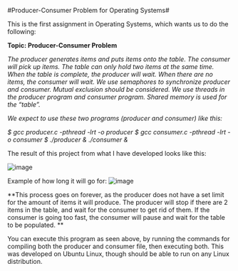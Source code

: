 #Producer-Consumer Problem for Operating Systems#

This is the first assignment in Operating Systems, which wants us to do the following:

**Topic: Producer-Consumer Problem**

*The producer generates items and puts items onto the table. The consumer will pick up items. The table can only hold two items at the same time. When the table is complete, the producer will wait. When there are no items, the consumer will wait. We use semaphores to synchronize producer and consumer.  Mutual exclusion should be considered. We use threads in the producer program and consumer program. Shared memory is used for the “table”.*

*We expect to use these two programs (producer and consumer) like this:*

*$ gcc producer.c -pthread -lrt -o producer*
*$ gcc consumer.c -pthread -lrt -o consumer*
*$ ./producer & ./consumer &*

The result of this project from what I have developed looks like this:

![image](https://user-images.githubusercontent.com/31938399/229651982-589e534b-5b88-4d6b-a639-81c15e3c3f9a.png)

Example of how long it will go for:
![image](https://user-images.githubusercontent.com/31938399/229652441-a8dd4835-2b87-4528-a6a0-1191d3678a02.png)


**This process goes on forever, as the producer does not have a set limit for the amount of items it will produce. The producer will stop if there are 2 items in the table, and wait for the consumer to get rid of them. If the consumer is going too fast, the consumer will pause and wait for the table to be populated.
**

You can execute this program as seen above, by running the commands for compiling both the producer and consumer file, then executing both. This was developed on Ubuntu Linux, though should be able to run on any Linux distribution.
